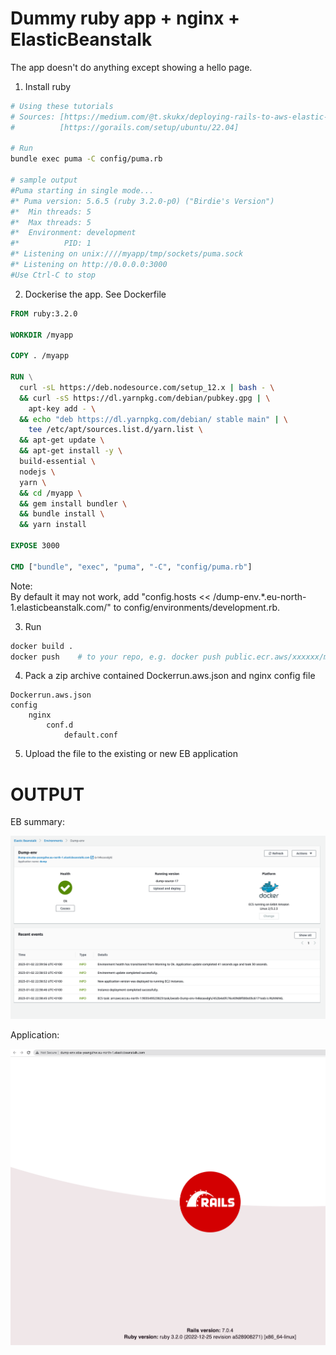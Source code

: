 # Dummy ruby app + nginx + ElasticBeanstalk

The app doesn't do anything except showing a hello page.   

1. Install ruby  
```bash
# Using these tutorials 
# Sources: [https://medium.com/@t.skukx/deploying-rails-to-aws-elastic-beanstalk-using-gitlab-ci-77c7a98fbcc0]  
#          [https://gorails.com/setup/ubuntu/22.04] 

# Run 
bundle exec puma -C config/puma.rb

# sample output
#Puma starting in single mode...
#* Puma version: 5.6.5 (ruby 3.2.0-p0) ("Birdie's Version")
#*  Min threads: 5
#*  Max threads: 5
#*  Environment: development
#*          PID: 1
#* Listening on unix:////myapp/tmp/sockets/puma.sock
#* Listening on http://0.0.0.0:3000
#Use Ctrl-C to stop

```
2. Dockerise the app. See Dockerfile  
```dockerfile
FROM ruby:3.2.0

WORKDIR /myapp

COPY . /myapp

RUN \
  curl -sL https://deb.nodesource.com/setup_12.x | bash - \
  && curl -sS https://dl.yarnpkg.com/debian/pubkey.gpg | \
    apt-key add - \
  && echo "deb https://dl.yarnpkg.com/debian/ stable main" | \
    tee /etc/apt/sources.list.d/yarn.list \
  && apt-get update \
  && apt-get install -y \
  build-essential \
  nodejs \
  yarn \
  && cd /myapp \
  && gem install bundler \
  && bundle install \
  && yarn install 

EXPOSE 3000

CMD ["bundle", "exec", "puma", "-C", "config/puma.rb"]

```
Note:  
By default it may not work, add "config.hosts << /dump-env.*.eu-north-1.elasticbeanstalk.com/" 
to config/environments/development.rb.

3. Run 
```bash
docker build . 
docker push    # to your repo, e.g. docker push public.ecr.aws/xxxxxx/myapp:latest
```

4. Pack a zip archive contained Dockerrun.aws.json and nginx config file
```
Dockerrun.aws.json
config
    nginx
        conf.d
            default.conf
```

5. Upload the file to the existing or new EB application

# OUTPUT
EB summary:  

![](images/eb_summary.png)

Application:  

![](images/eb_rails_dummy_app.png)
